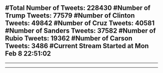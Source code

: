 #Total Number of Tweets: 228430 
#Number of Trump Tweets: 77579
#Number of Clinton Tweets: 49842
#Number of Cruz Tweets: 40581
#Number of Sanders Tweets: 37582
#Number of Rubio Tweets: 19362
#Number of Carson Tweets: 3486
#Current Stream Started at Mon Feb  8 22:51:02
---
---
---
